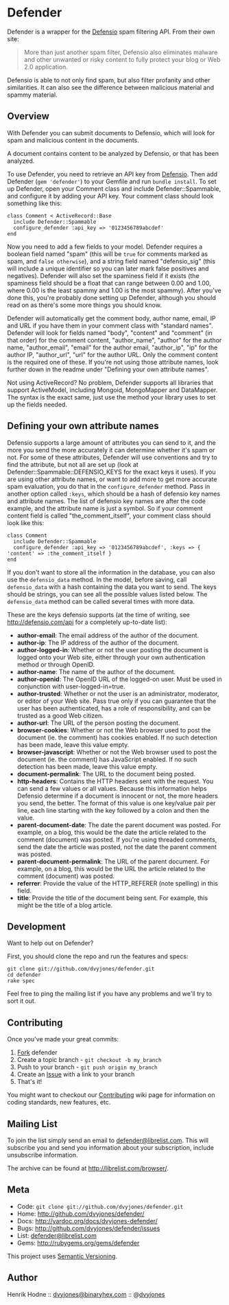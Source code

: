 Defender
========

Defender is a wrapper for the [Defensio][0] spam filtering API. From
their own site:

> More than just another spam filter, Defensio also eliminates malware
> and other unwanted or risky content to fully protect your blog or Web
> 2.0 application.

Defensio is able to not only find spam, but also filter profanity and
other similarities. It can also see the difference between malicious
material and spammy material.


Overview
--------

With Defender you can submit documents to Defensio, which will look for
spam and malicious content in the documents.

A document contains content to be analyzed by Defensio, or that has been
analyzed.

To use Defender, you need to retrieve an API key from
[Defensio][4]. Then add Defender (`gem 'defender'`) to your Gemfile and run
`bundle install`. To set up Defender, open your Comment class and include
Defender::Spammable, and configure it by adding your API key. Your comment
class should look something like this:

    class Comment < ActiveRecord::Base
      include Defender::Spammable
      configure_defender :api_key => '0123456789abcdef'
    end

Now you need to add a few fields to your model. Defender requires a boolean
field named "spam" (this will be `true` for comments marked as spam, and
`false otherwise`), and a string field named "defensio_sig" (this will include
a unique identifier so you can later mark false positives and negatives).
Defender will also set the spaminess field if it exists (the spaminess field
should be a float that can range between 0.00 and 1.00, where 0.00 is the
least spammy and 1.00 is the most spammy). After you've done this, you're
probably done setting up Defender, although you should read on as there's some
more things you should know.

Defender will automatically get the comment body, author name, email, IP and
URL if you have them in your comment class with "standard names". Defender
will look for fields named "body", "content" and "comment" (in that order) for
the comment content, "author_name", "author" for the author name,
"author_email", "email" for the author email, "author_ip", "ip" for the author
IP, "author_url", "url" for the author URL. Only the comment content is the
required one of these. If you're not using those attribute names, look further
down in the readme under "Defining your own attribute names".

Not using ActiveRecord? No problem, Defender supports all libraries that
support ActiveModel, including Mongoid, MongoMapper and DataMapper. The syntax
is the exact same, just use the method your library uses to set up the fields
needed.


Defining your own attribute names
---------------------------------

Defensio supports a large amount of attributes you can send to it, and the 
more you send the more accurately it can determine whether it's spam or not.
For some of these attributes, Defender will use conventions and try to find
the attribute, but not all are set up (look at 
Defender::Spammable::DEFENSIO_KEYS for the exact keys it uses). If you are 
using other attribute names, or want to add more to get more accurate spam
evaluation, you do that in the `configure_defender` method. Pass in another
option called `:keys`, which should be a hash of defensio key names and
attribute names. The list of defensio key names are after the code example,
and the attribute name is just a symbol. So if your comment content field is
called "the_comment_itself", your comment class should look like this:

    class Comment
      include Defender::Spammable
      configure_defender :api_key => '0123456789abcdef', :keys => { 'content' => :the_comment_itself }
    end

If you don't want to store all the information in the database, you can also
use the `defensio_data` method. In the model, before saving, call
`defensio_data` with a hash containing the data you want to send. The keys
should be strings, you can see all the possible values listed below. The
`defensio_data` method can be called several times with more data.

These are the keys defensio supports (at the time of writing, see
http://defensio.com/api for a completely up-to-date list):

* **author-email**: The email address of the author of the document.
* **author-ip**: The IP address of the author of the document.
* **author-logged-in**: Whether or not the user posting the document is logged
    onto your Web site, either through your own authentication method or
    through OpenID.
* **author-name**: The name of the author of the document.
* **author-openid**: The OpenID URL of the logged-on user. Must be used in
    conjunction with user-logged-in=true.
* **author-trusted**: Whether or not the user is an administrator, moderator,
    or editor of your Web site. Pass true only if you can guarantee that the
    user has been authenticated, has a role of responsibility, and can be
    trusted as a good Web citizen.
* **author-url**: The URL of the person posting the document.
* **browser-cookies**: Whether or not the Web browser used to post the
    document (ie. the comment) has cookies enabled. If no such detection has
    been made, leave this value empty.
* **browser-javascript**: Whether or not the Web browser used to post the
    document (ie. the comment) has JavaScript enabled. If no such detection
    has been made, leave this value empty.
* **document-permalink**: The URL to the document being posted.
* **http-headers**: Contains the HTTP headers sent with the request. You can
    send a few values or all values. Because this information helps Defensio
    determine if a document is innocent or not, the more headers you send, the
    better. The format of this value is one key/value pair per line, each line
    starting with the key followed by a colon and then the value.
* **parent-document-date**: The date the parent document was posted. For
    example, on a blog, this would be the date the article related to the
    comment (document) was posted. If you're using threaded comments, send the
    date the article was posted, not the date the parent comment was posted.
* **parent-document-permalink**: The URL of the parent document. For example,
    on a blog, this would be the URL the article related to the comment
    (document) was posted.
* **referrer**: Provide the value of the HTTP_REFERER (note spelling) in this
    field.
* **title**: Provide the title of the document being sent. For example, this
    might be the title of a blog article.


Development
-----------

Want to help out on Defender?

First, you should clone the repo and run the features and specs:

    git clone git://github.com/dvyjones/defender.git
    cd defender
    rake spec

Feel free to ping the mailing list if you have any problems and we'll
try to sort it out.


Contributing
------------

Once you've made your great commits:

1. [Fork][1] defender
2. Create a topic branch - `git checkout -b my_branch`
3. Push to your branch - `git push origin my_branch`
4. Create an [Issue][2] with a link to your branch
5. That's it!

You might want to checkout our [Contributing][cb] wiki page for
information on coding standards, new features, etc.


Mailing List
------------

To join the list simply send an email to <defender@librelist.com>. This
will subscribe you and send you information about your subscription,
include unsubscribe information.

The archive can be found at <http://librelist.com/browser/>.


Meta
----

* Code: `git clone git://github.com/dvyjones/defender.git`
* Home: <http://github.com/dvyjones/defender/>
* Docs: <http://yardoc.org/docs/dvyjones-defender/>
* Bugs: <http://github.com/dvyjones/defender/issues>
* List: <defender@librelist.com>
* Gems: <http://rubygems.org/gems/defender>

This project uses [Semantic Versioning][sv].


Author
------

Henrik Hodne :: <dvyjones@binaryhex.com> :: @[dvyjones][5]

[0]: http://defensio.com
[1]: http://help.github.com/forking/
[2]: http://github.com/dvyjones/defender/issues
[3]: http://defensio.com/api
[4]: http://defensio.com/signup/
[5]: http://twitter.com/dvyjones
[sv]: http://semver.org
[cb]: http://wiki.github.com/dvyjones/defender/contributing

